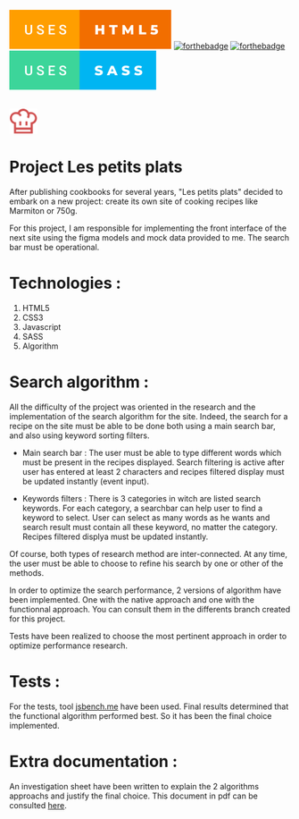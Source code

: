 [![forthebadge](./readme-assets/html5-badge.svg)](https://forthebadge.com)
[![forthebadge](https://forthebadge.com/images/badges/uses-css.svg)](https://forthebadge.com)
[![forthebadge](https://forthebadge.com/images/badges/made-with-javascript.svg)](https://forthebadge.com)
[![forthebadge](./readme-assets/sass-badge.svg)](https://forthebadge.com)

<br/>

<div id="header" align="left">
  <img src="./readme-assets/logo.png" width="50"/>
</div>

# Project Les petits plats

After publishing cookbooks for several years, "Les petits plats" decided to embark on a new project: create its own site of cooking recipes like Marmiton or 750g.

For this project, I am responsible for implementing the front interface of the next site using the figma models and mock data provided to me. The search bar must be operational.

# Technologies :

1. HTML5
2. CSS3
3. Javascript
4. SASS
5. Algorithm

# Search algorithm :

All the difficulty of the project was oriented in the research and the implementation of the search algorithm for the site.
Indeed, the search for a recipe on the site must be able to be done both using a main search bar, and also using keyword sorting filters.

- Main search bar :
  The user must be able to type different words which must be present in the recipes displayed.
  Search filtering is active after user has entered at least 2 characters and recipes filtered display must be updated instantly (event input).

- Keywords filters :
  There is 3 categories in witch are listed search keywords. For each category, a searchbar can help user to find a keyword to select. User can select as many words as he wants and search result must contain all these keyword, no matter the category. Recipes filtered displya must be updated instantly.

Of course, both types of research method are inter-connected. At any time, the user must be able to choose to refine his search by one or other of the methods.

In order to optimize the search performance, 2 versions of algorithm have been implemented. One with the native approach and one with the functionnal approach. You can consult them in the differents branch created for this project.

Tests have been realized to choose the most pertinent approach in order to optimize performance research.

# Tests :

For the tests, tool [jsbench.me](https://jsbench.me/) have been used.
Final results determined that the functional algorithm performed best. So it has been the final choice implemented.

# Extra documentation :

An investigation sheet have been written to explain the 2 algorithms approachs and justify the final choice.
This document in pdf can be consulted [here](./readme-assets/Investigation%20sheet.pdf).
